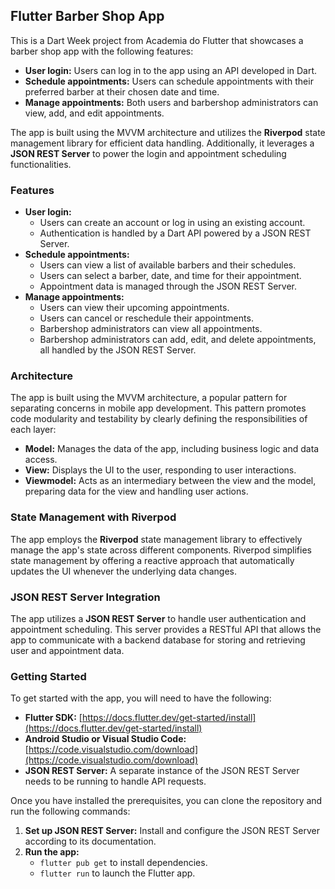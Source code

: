 ## Flutter Barber Shop App

This is a Dart Week project from Academia do Flutter that showcases a barber shop app with the following features:

* **User login:** Users can log in to the app using an API developed in Dart.
* **Schedule appointments:** Users can schedule appointments with their preferred barber at their chosen date and time.
* **Manage appointments:** Both users and barbershop administrators can view, add, and edit appointments.

The app is built using the MVVM architecture and utilizes the **Riverpod** state management library for efficient data handling. Additionally, it leverages a **JSON REST Server** to power the login and appointment scheduling functionalities.

### Features

* **User login:**
    * Users can create an account or log in using an existing account.
    * Authentication is handled by a Dart API powered by a JSON REST Server.
* **Schedule appointments:**
    * Users can view a list of available barbers and their schedules.
    * Users can select a barber, date, and time for their appointment.
    * Appointment data is managed through the JSON REST Server.
* **Manage appointments:**
    * Users can view their upcoming appointments.
    * Users can cancel or reschedule their appointments.
    * Barbershop administrators can view all appointments.
    * Barbershop administrators can add, edit, and delete appointments, all handled by the JSON REST Server.

### Architecture

The app is built using the MVVM architecture, a popular pattern for separating concerns in mobile app development. This pattern promotes code modularity and testability by clearly defining the responsibilities of each layer:

* **Model:** Manages the data of the app, including business logic and data access.
* **View:** Displays the UI to the user, responding to user interactions.
* **Viewmodel:** Acts as an intermediary between the view and the model, preparing data for the view and handling user actions.

### State Management with Riverpod

The app employs the **Riverpod** state management library to effectively manage the app's state across different components. Riverpod simplifies state management by offering a reactive approach that automatically updates the UI whenever the underlying data changes.

### JSON REST Server Integration

The app utilizes a **JSON REST Server** to handle user authentication and appointment scheduling. This server provides a RESTful API that allows the app to communicate with a backend database for storing and retrieving user and appointment data.

### Getting Started

To get started with the app, you will need to have the following:

* **Flutter SDK:** [https://docs.flutter.dev/get-started/install](https://docs.flutter.dev/get-started/install)
* **Android Studio or Visual Studio Code:** [https://code.visualstudio.com/download](https://code.visualstudio.com/download)
* **JSON REST Server:** A separate instance of the JSON REST Server needs to be running to handle API requests.

Once you have installed the prerequisites, you can clone the repository and run the following commands:

1. **Set up JSON REST Server:** Install and configure the JSON REST Server according to its documentation.
2. **Run the app:**
    * `flutter pub get` to install dependencies.
    * `flutter run` to launch the Flutter app.

